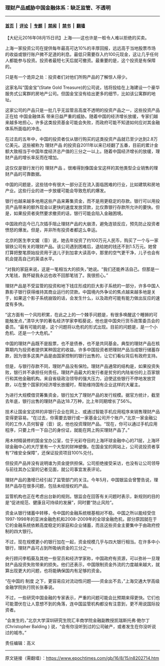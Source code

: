 ### 理财产品威胁中国金融体系：缺乏监管、不透明

---

#### [首页](../../../..?n8202714) &nbsp;|&nbsp; [评论](../../../../../epoch-comment?n8202714) &nbsp;|&nbsp; [专题](../../../../../epoch-special?n8202714) &nbsp;|&nbsp; [禁闻](../../../../../epoch-news?n8202714) &nbsp;|&nbsp; [禁书](../../../../../books?n8202714) &nbsp;|&nbsp; [翻墙](https://github.com/gfw-breaker/nogfw/blob/master/README.md?n8202714)


<div class="post_content" id="artbody" itemprop="articleBody">
 <!-- article content begin -->
 <p>
  【大纪元2016年08月15日讯】上海——这也许是一桩令人难以拒绝的买卖。
 </p>
 <p>
  上海一家投资公司在提供每年最高可达10%的丰厚回报，远远高于当地股票市场的收益或银行账户微不足道的利息。最低只需要存入约100元现金，这让几乎任何人都能参与投资。投资者最短七天后就可撤资。最重要的是，这个投资是有保障的。
 </p>
 <p>
  只是有一个诡异之处：投资者们对他们所购产品的了解惊人得少。
 </p>
 <p>
  这家名叫“国金宝”(State Gold Treasure)的公司说，钱将投给在上海建设一个豪华服务式公寓群的房地产公司。但国金宝没有给出更多的细节，比如该公寓群的地址。
 </p>
 <p>
  这家公司的产品只是一批几乎无监管且高度不透明的投资产品之一，这些投资产品正在给
  <ok href="https://www.epochtimes.com/gb/tag/%E4%B8%AD%E5%9B%BD%E9%87%91%E8%9E%8D%E4%BD%93%E7%B3%BB.html">
   中国金融体系
  </ok>
  带来日益严重的威胁。随着中国的经济增长放缓，专家们越来越多地担心，许多这类投资基金可能会失败，而政府可能不知道如何应对其金融体系所面临的冲击。
 </p>
 <p>
  在过去的五年中，中国的投资者仅从银行购买的这类投资产品就已至少达到2.8万亿美元。这些被称为
  <ok href="https://www.epochtimes.com/gb/tag/%E7%90%86%E8%B4%A2%E4%BA%A7%E5%93%81.html">
   理财产品
  </ok>
  的投资自2011年以来已经翻了五番，目前的累计金额大致相当于中国年度经济总产值的三分之一以上。随着中国经济增长的放缓，理财产品的增长率反而在增加。
 </p>
 <p>
  这仅仅是银行发行的
  <ok href="https://www.epochtimes.com/gb/tag/%E7%90%86%E8%B4%A2%E4%BA%A7%E5%93%81.html">
   理财产品
  </ok>
  。很难得到像国金宝这样的其他类型企业销售的理财产品的可靠数据。
 </p>
 <p>
  中国的问题是，这些钱中有很大一部分正在流入面临困难的行业，比如建筑和房地产业。这些行业的进一步放缓可能会导致危机的爆发。
 </p>
 <p>
  银行也越来越多地用这些产品来筹集资金，而不是用更稳定的存款。银行可以用投资产品带来的额外现金以更快的速度发放贷款，比仅靠银行存款所允许的要快。但是，如果投资者突然要求撤资的话，银行可能会陷入金融困境。
 </p>
 <p>
  中国政府迄今已几次插手阻止理财产品的大崩溃，避免连锁反应，预先防止投资者愤怒的爆发。但是，并非所有投资者都这么幸运。
 </p>
 <p>
  北京的医生李文媛（音）说，她去年投资了约100万元人民币，购买了一个与一家钢铁公司有关的理财产品。该公司遇到困难后，退给她的钱还不到1.5万元。她曾打算把整笔原始投资用于送儿子到加拿大读高中，那里的空气更干净，儿子也会有机会提高自己的英语水平。
 </p>
 <p>
  “对我的家庭来说，这是一笔相当大的损失，”她说。“我们还能养活自己。但那是一大笔钱，我怀疑我永远也收不回那笔钱了。我很担心。”
 </p>
 <p>
  理财产品是不受监管的投资和地下钱庄形成的巨大影子系统的一部分，许多中国人靠影子银行获得维持其商业运行的贷款。中国境内外争论的焦点越来越多地是关于，如果这个影子系统崩毁的话，会发生什么，以及政府可能有能力做出反应的速度有多快。
 </p>
 <p>
  “这方面有一个风险积累，在此之上的一个棘手问题是，有很多唤醒这个睡狮的可能触发点，”清华大学的著名经济学家李稻葵说，他也是中国央行货币政策委员会的委员。“最有可能的是，这个问题将以危机的形式出现。目前的问题是，是一个小危机、还是一个大危机。”
 </p>
 <p>
  中国的理财产品既不是股票，也不是债券，也不是共同基金。典型的理财产品在核算期内为投资者提供某种固定的收益。许多中国投资者把理财产品当成银行储蓄存款，因为很多这类产品是由国家控制的银行出售的，让它们看似背后有政府支持。
 </p>
 <p>
  但是，与银行存款不同，理财产品没有保险。理财产品通常的结构是，如果投资失败，银行并不承担任何责任。理财产品最大的发行者是贫穷的内陆省份的上百家银行和其他金融机构。来自省级政治领导的强大压力，迫使这些银行不停地发放贷款，以在整个国家的经济增长放缓时，帮助维持国有企业这样的大雇主。
 </p>
 <p>
  为进行大规模借贷筹集资金，银行加大了理财产品的发行规模。据官方统计，截至去年底，银行出售的理财产品达18.7万种，比上年同期增长了56%。
 </p>
 <p>
  技术让国金宝这样的非银行企业在网上、或通过智能手机应用程序来销售理财产品变得更容易。“在过去，你需要去银行或一家基金公司开个账户，”北京一家金融公司的工作人员何智睿（音）说，他也投资理财产品。“现在，你可以通过手机应用程序，只要上传一下自己的身份证，就能在网上购买理财产品了。”
 </p>
 <p>
  用木材精装修的国金宝办公室，位于光彩夺目的上海环球金融中心的71层，上海环球金融中心的大厅里有一个大型的财神塑像。在国金宝的网站上，公司说投资者享有“7维安全保障”，还保证投资项目100%兑付。
 </p>
 <p>
  但投资产品并没有说明谁为资金提供担保。公司拒绝接受采访，也没有让公司领导与前往其办公室的记者见面，就公司事宜发表评论。
 </p>
 <p>
  理财产品的激增已经引起了监管部门的关注。今年5月，中国银监会曾警告说，理财产品存在很多问题，包括未经授权的产品。
 </p>
 <p>
  监管机构也正在考虑出台新的规则。银监会在回答有关问题时表示，新规则的目的是“促进规范、健康且可持续的发展”，同时要“防止风险”。
 </p>
 <p>
  资金从银行储蓄中转移，令中国的金融系统根基相对不稳。中国之所以能经受住1997-1998年的亚洲金融危机和2008-2009年的全球金融危机，部分原因就在于它的金融系统依赖高度稳定的家庭和企业储蓄，而且这些资金主要集中于由政府控制的四大银行。
 </p>
 <p>
  不过，现在规模更小的银行加在一起，资金规模几乎与四大银行相当。在许多中小银行，理财产品可占到所吸纳资金的三分之一。
 </p>
 <p>
  央行顾问李稻葵及其他一些官员和经济学家称，中国政府有资源，可以弥补一旦理财产品投资失败带来的损失。他们还表示，中国限制资金外流的力度越来越大，就算出现更大的问题，也将能确保国内有足够的资金。
 </p>
 <p>
  “在中国的
  <ok href="https://www.epochtimes.com/gb/tag/%E5%88%B6%E5%BA%A6.html">
   制度
  </ok>
  之下，更容易应对流动性问题——资金出不去，”上海交通大学高级金融学院执行院长张春说。
 </p>
 <p>
  不过，一些研究中国金融的专家表示，严重的问题可能会比预期来得更快。它们也可能潜伏在让人意想不到的角落，连中国监管机构都没有注意到，更不用说国际投资者。
 </p>
 <p>
  “会发生的，”北京大学深圳研究生院汇丰商学院金融副教授凯瑞斯托弗‧鲍尔丁(Christopher Balding
  <ok href="http://www.phbs.pku.edu.cn/content-459-1-1.html">
   )
  </ok>
  说，“会有你没听到过的公司破产，或者发生在你没听说过的城市。”
 </p>
 <p>
  责任编辑：高义
 </p>
 <!-- article content end -->
 <div id="below_article_ad">
 </div>
</div>


---

原文链接（需翻墙）：https://www.epochtimes.com/gb/16/8/15/n8202714.htm